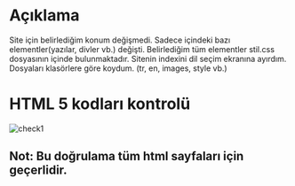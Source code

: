 # Açıklama
Site için belirlediğim konum değişmedi. Sadece içindeki bazı elementler(yazılar, divler vb.) değişti. Belirlediğim tüm elementler stil.css dosyasının
içinde bulunmaktadır. Sitenin indexini dil seçim ekranına ayırdım. Dosyaları klasörlere göre koydum.
(tr, en, images, style vb.)

# HTML 5 kodları kontrolü
![check1](https://user-images.githubusercontent.com/36930580/40078513-79f1d846-588d-11e8-9a4c-2091fc193200.png)
## Not: Bu doğrulama tüm html sayfaları için geçerlidir.
